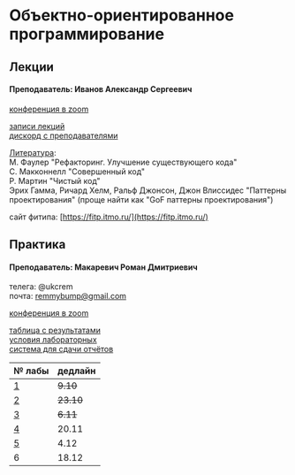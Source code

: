 # Объектно-ориентированное программирование

## Лекции

#### Преподаватель: Иванов Александр Сергеевич

[конференция в zoom](https://itmo.zoom.us/j/9151124949)

[записи лекций](https://yadi.sk/d/iGz5-Vunb5dKHA?w=1)  
[дискорд с преподавателями](https://discord.gg/gKdnQSS)

[Литература](https://drive.google.com/drive/folders/1q4x9Tc9THbZ3Y84ECoLom14fahGBEXjE):  
М. Фаулер "Рефакторинг. Улучшение существующего кода"   
С. Макконнелл "Совершенный код"   
Р. Мартин "Чистый код"   
Эрих Гамма, Ричард Хелм, Ральф Джонсон, Джон Влиссидес "Паттерны проектирования" \(проще найти как "GoF паттерны проектирования"\)

сайт фитипа: [https://fitp.itmo.ru/](https://fitp.itmo.ru/)

## Практика

#### Преподаватель: Макаревич Роман Дмитриевич

телега: @ukcrem  
почта: remmybump@gmail.com

[конференция в zoom](https://itmo.zoom.us/j/8545966049)

[таблица с результатами](https://docs.google.com/spreadsheets/d/1H75MoSvL-165x5aM-p26eFZcY57UYx0gPtOHhvpGYGw/edit#gid=1537782059)  
[условия лабораторных](https://drive.google.com/drive/folders/1-KTjB994_y5f6Es5lCE0y6L4tMRQhMq_)  
[система для сдачи отчётов](https://reports.artrey.ru/login/?next=/)

| № лабы | дедлайн |
| :--- | :--- |
| [1](https://drive.google.com/file/d/1Ix7LU9z4__JpJvw51dmfDKPZZBLytHwQ/view) | ~~9.10~~ |
| [2](https://drive.google.com/file/d/1ViC1FsIwxHTf246AyjHJj5EwtJbFWTAe/view) | ~~23.10~~ |
| [3](https://drive.google.com/file/d/1pGCHcygqaV9vym1HIrh8FbEeVCqDdUap/view) | ~~6.11~~ |
| [4](https://drive.google.com/file/d/1nxHyGmKlXNUQh5bV5D33lnXejEpXcVFn/view) | 20.11 |
| [5](https://drive.google.com/file/d/1MsF9qSQB_Zx_ISSFODS-3g_tx6FE6xnq/view) | 4.12 |
| 6 | 18.12 |

